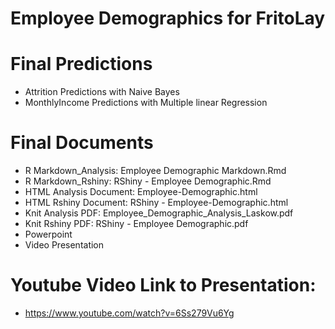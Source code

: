 # Employee Demographics for FritoLay


# Final Predictions
- Attrition Predictions with Naive Bayes
- MonthlyIncome Predictions with Multiple linear Regression

# Final Documents
- R Markdown_Analysis: Employee Demographic Markdown.Rmd
- R Markdown_Rshiny: RShiny - Employee Demographic.Rmd
- HTML Analysis Document: Employee-Demographic.html
- HTML Rshiny Document: RShiny - Employee-Demographic.html
- Knit Analysis PDF: Employee_Demographic_Analysis_Laskow.pdf
- Knit Rshiny PDF: RShiny - Employee Demographic.pdf
- Powerpoint
- Video Presentation


# Youtube Video Link to Presentation: 
- https://www.youtube.com/watch?v=6Ss279Vu6Yg
